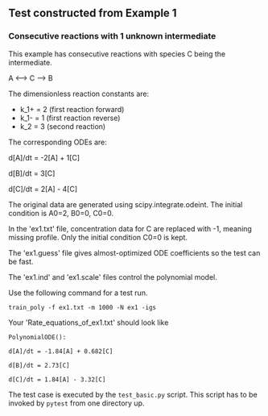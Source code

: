 ## Test constructed from Example 1
### Consecutive reactions with 1 unknown intermediate

This example has consecutive reactions with species C being the intermediate.

A <--> C --> B

The dimensionless reaction constants are:
* k_1+ = 2 (first reaction forward)
* k_1- = 1 (first reaction reverse)
* k_2  = 3 (second reaction)

The corresponding ODEs are:

d[A]/dt = -2[A] + 1[C] 

d[B]/dt = 3[C] 

d[C]/dt = 2[A] - 4[C]

The original data are generated using scipy.integrate.odeint.
The initial condition is A0=2, B0=0, C0=0.

In the 'ex1.txt' file, concentration data for C are replaced with -1,
meaning missing profile. Only the initial condition C0=0 is kept.

The 'ex1.guess' file gives almost-optimized ODE coefficients so the 
test can be fast.

The 'ex1.ind' and 'ex1.scale' files control the polynomial model.

Use the following command for a test run. 

```train_poly -f ex1.txt -m 1000 -N ex1 -igs```

Your 'Rate_equations_of_ex1.txt' should look like

```
PolynomialODE():

d[A]/dt = -1.84[A] + 0.682[C]

d[B]/dt = 2.73[C]

d[C]/dt = 1.84[A] - 3.32[C]
```

The test case is executed by the ```test_basic.py``` script. This script has
to be invoked by `pytest` from one directory up.
